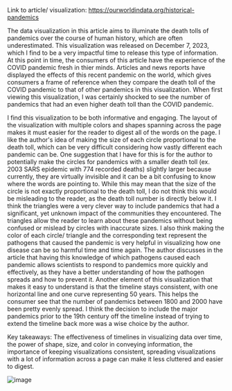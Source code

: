 Link to article/ visualization: https://ourworldindata.org/historical-pandemics

The data visualization in this article aims to illuminate the death tolls of pandemics over the course of human history, which are often 
underestimated. This visualization was released on December 7, 2023, which I find to be a very impactful time to release this type of
information. At this point in time, the consumers of this article have the experience of the COVID pandemic fresh in thier minds.
Articles and news reports have displayed the effects of this recent pandemic on the world, which gives consumers a frame of reference
when they compare the death toll of the COVID pandemic to that of other pandemics in this visualization. When first viewing this visualization,
I was certainly shocked to see the number of pandemics that had an even higher death toll than the COVID pandemic.

I find this visualization to be both informative and engaging. The layout of the visualization with multiple colors and shapes spanning across
the page makes it must easier for the reader to digest all of the words on the page. I like the author's idea of making the size of each 
circle proportional to the death toll, which can be very difficult considering how vastly different each pandemic can be. One suggestion that I 
have for this is for the author to potentially make the circles for pandemics with a smaller death toll (ex. 2003 SARS epidemic with 774 recorded
deaths) slightly larger because currently, they are virtually invisible and it can be a bit confusing to know where the words are pointing to. While 
this may mean that the size of the circle is not exactly proportional to the death toll, I do not think this would be misleading to the
reader, as the death toll number is directly below it. I think the triangles were a very clever way to include pandemics that had a significant, yet 
unknown impact of the communities they encountered. The triangles allow the reader to learn about these pandemics without being confused or 
mislead by circles with inaccurate sizes. I also think making the color of each circle/ triangle and the corresponding text represent the pathogens 
that caused the pandemic is very helpful in visualizing how one disease can be so harmful time and time again. The author discusses in the article 
that having this knowledge of which pathogens caused each pandemic allows scientists to respond to pandemics more quickly and effectively, 
as they have a better understanding of how the pathogen spreads and how to prevent it. Another element of this visualization that makes it
easy to understand is that the timeline stays consistent, with one horizontal line and one curve representing 50 years. This helps the consumer
see that the number of pandemics between 1800 and 2000 have been pretty evenly spread. I think the decision to include the major pandemics
prior to the 19th century off the timeline instead of trying to extend the timeline back more was a wise choice by the author.

Key takeaways: The effectiveness of timelines in visualizing data over time, the power of shape, size, and color in conveying information,
the importance of keeping visualizations consistent, spreading visualizations with a lot of information across a page can make it less 
cluttered and easier to digest.

![image](https://github.com/alyshacreelman/reflections/assets/156394139/e1b3c80f-3922-4c0b-bb93-7e32b9fc0d8b)
